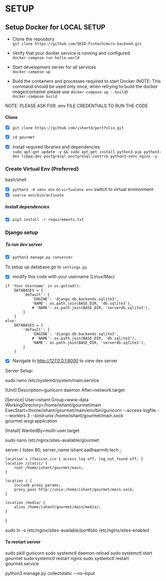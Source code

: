 # SETUP


## Setup Docker for LOCAL SETUP

- Clone the repository <br/>
  `git clone https://github.com/SKID-Fintech/mcro-backend.git`

- Verify that your docker service is running and configured <br/>
  `docker-compose run hello-world`

- Start development server for all services <br/>
  `docker-compose up`

- Build the containers and processes required to start Docker (NOTE: This command should be used only once, when retrying to build the docker image/container please use `docker-compose up --build`)<br/>
  `docker-compose build`

NOTE: PLEASE ASK FOR .env FILE  CREDENTIALS TO RUN THE CODE

#### Clone
- [x] `git clone https://github.com/ishantd/portfolio.git`

- [x] `cd gourmet`

- [x] Install required libraries and dependencies <br/>
        `sudo apt-get update -y && sudo apt-get install python3-pip python3-dev libpq-dev postgresql postgresql-contrib python3-venv nginx -y`

### Create Virtual Env (Preferred)
bash/shell
- [x] `python3 -m venv env` or `virtualenv env`
switch to virtual environment 
- [x] `source env/bin/activate`
##### Install dependencies 
- [x] `pip3 install -r requirements.txt`

### Django setup

##### To run dev server
- [x] `python3 manage.py runserver`

To setup up database go to `settings.py` 

- [x] modify this code with your username (Linux/Mac)

```
if 'Your Username' in os.getcwd():
    DATABASES = {
        'default': {
            'ENGINE': 'django.db.backends.sqlite3',
            'NAME': os.path.join(BASE_DIR, 'db.sqlite3'),
            # 'NAME': os.path.join(BASE_DIR, 'serverdb.sqlite3'),
        }
    }
else:
    DATABASES = {
        'default': {
            'ENGINE': 'django.db.backends.sqlite3',
            # 'NAME': os.path.join(BASE_DIR, 'db.sqlite3'),
            'NAME': os.path.join(BASE_DIR, 'serverdb.sqlite3'),
        }
    }
```

- [x] Navigate to http://127.0.0.1:8000 to view dev server


Server Setup:


sudo nano /etc/systemd/system/main.service

[Unit]
Description=gunicorn daemon
After=network.target

[Service]
User=ishant
Group=www-data
WorkingDirectory=/home/ishant/gourmet/main
ExecStart=/home/ishant/gourmet/main/env/bin/gunicorn --access-logfile - --workers 3 --bind unix:/home/ishant/gourmet/main.sock gourmet.wsgi:application

[Install]
WantedBy=multi-user.target

sudo nano /etc/nginx/sites-available/gourmet

server {
    listen 80;
    server_name ishant.aadhaarmitr.tech ;

    location = /favicon.ico { access_log off; log_not_found off; }
    location /static/ {
        root /home/ishant/gourmet/main;
    }

    location / {
        include proxy_params;
        proxy_pass http://unix:/home/ishant/gourmet/main.sock;
    }

    location /media/ {
        alias /home/ishant/gourmet/main/media/;
    }
}

sudo ln -s /etc/nginx/sites-available/portfolio /etc/nginx/sites-enabled

#### To restart server
sudo pkill gunicorn
sudo systemctl daemon-reload
sudo systemctl start gourmet
sudo systemctl restart nginx
sudo systemctl restart gourmet.service




python3 manage.py collectstatic --no-input